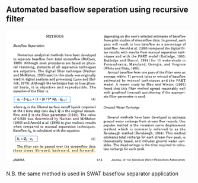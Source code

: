 ## Automated baseflow seperation using recursive filter


![](source.png)

N.B. the same method is used in SWAT baseflow separator application